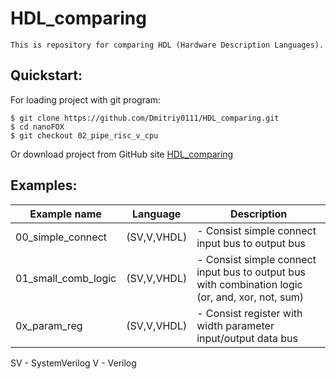 # **HDL_comparing**
    This is repository for comparing HDL (Hardware Description Languages).

## Quickstart:
For loading project with git program:

    $ git clone https://github.com/Dmitriy0111/HDL_comparing.git 
    $ cd nanoFOX 
    $ git checkout 02_pipe_risc_v_cpu

Or download project from GitHub site <a href="https://github.com/Dmitriy0111/HDL_comparing">HDL_comparing</a>

## Examples:
| Example name          | Language      | Description                                                                                       |
| --------------------- | ------------- | ------------------------------------------------------------------------------------------------- |
| 00_simple_connect     | (SV,V,VHDL)   | - Consist simple connect input bus to output bus                                                  |
| 01_small_comb_logic   | (SV,V,VHDL)   | - Consist simple connect input bus to output bus with combination logic (or, and, xor, not, sum)  |
| 0x_param_reg          | (SV,V,VHDL)   | - Consist register with width parameter input/output data bus                                     |

SV - SystemVerilog
V - Verilog
